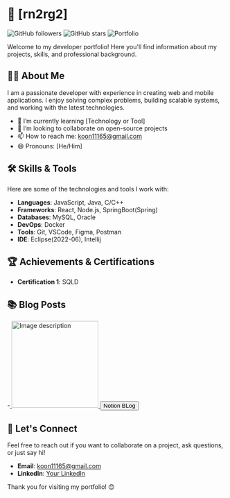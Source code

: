 # 🌟 [rn2rg2]

![GitHub followers](https://img.shields.io/github/followers/yourusername?style=social)
![GitHub stars](https://img.shields.io/github/stars/yourusername?style=social)
![Portfolio](https://img.shields.io/badge/Portfolio-Website-blue)

Welcome to my developer portfolio! Here you'll find information about my projects, skills, and professional background.

## 🧑‍💻 About Me

I am a passionate developer with experience in creating web and mobile applications. I enjoy solving complex problems, building scalable systems, and working with the latest technologies.

- 🌱 I’m currently learning [Technology or Tool]
- 👯 I’m looking to collaborate on open-source projects
- 📫 How to reach me: koon11165@gmail.com
- 😄 Pronouns: [He/Him]

## 🛠️ Skills & Tools

Here are some of the technologies and tools I work with:

- **Languages**: JavaScript, Java, C/C++
- **Frameworks**: React, Node.js, SpringBoot(Spring)
- **Databases**: MySQL, Oracle
- **DevOps**: Docker
- **Tools**: Git, VSCode, Figma, Postman
- **IDE**: Eclipse(2022-06), Intellij

## 🏆 Achievements & Certifications

- **Certification 1**: SQLD

## 📚 Blog Posts

-<a href="https://yourblog.com/post-1" target="_blank">
  <img src="C:\Users\user\Desktop\notion.jpg" alt="Image description" style="width: 200px; height: auto;">
</a>
<a href="https://www.notion.so/rn2rg2/24-SW-3-d91cd5ac0d4b46699b9d933c98ca13dc" target="_blank">
  <button>Notion BLog</button>
</a>

## 💬 Let's Connect

Feel free to reach out if you want to collaborate on a project, ask questions, or just say hi!

- **Email**: koon11165@gmail.com
- **LinkedIn**: [Your LinkedIn](https://www.linkedin.com/in/yourprofile)

Thank you for visiting my portfolio! 😊
